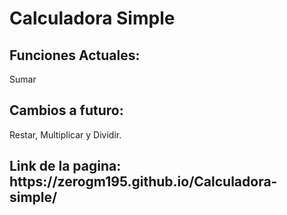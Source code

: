 <h1>Calculadora Simple</h1>

<h2>Funciones Actuales:</h2>

<p>Sumar</p>

<h2>Cambios a futuro:</h2>

<p>Restar, Multiplicar y Dividir.</p>

<h2>Link de la pagina: https://zerogm195.github.io/Calculadora-simple/ </h2>

